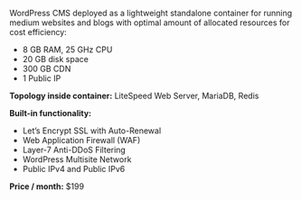 WordPress CMS deployed as a lightweight standalone container for running medium websites and blogs with optimal amount of allocated resources for cost efficiency:

* 8 GB RAM, 25 GHz CPU
* 20 GB disk space
* 300 GB CDN
* 1 Public IP

**Topology inside container:** LiteSpeed Web Server, MariaDB, Redis

**Built-in functionality:**

* Let’s Encrypt SSL with Auto-Renewal
* Web Application Firewall (WAF)
* Layer-7 Anti-DDoS Filtering
* WordPress Multisite Network
* Public IPv4 and Public IPv6

**Price / month:** $199
